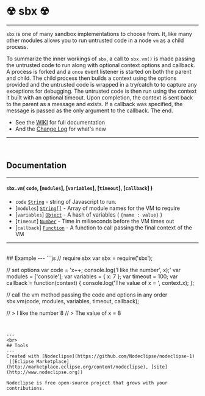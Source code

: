 # ☢ sbx ☢
---

`sbx` is one of many sandbox implementations to choose from. It, like many other modules allows you to run untrusted code in a node `vm` as a child process. 

To summarize the inner workings of `sbx`, a call to `sbx.vm()` is made passing the untrusted code to run along with optional context options and callback. A process is forked and a `once` event listener is started on both the parent and child. The child process then builds a context using the options provided and the untrusted code is wrapped in a try/catch to to capture any exceptions for debugging. The untrusted code is then run using the context it built with an optional timeout. Upon completion, the context is sent back to the parent as a message and exists. If a callback was specified, the message is passed as the only argument to the callback. The end.

* See the [WIKI](https://github.com/bhoriuchi/sbx/wiki) for full documentation
* And the [Change Log](https://github.com/bhoriuchi/sbx/wiki/Change-Log) for what's new

---
<br>

## Documentation
---
#### `sbx.vm`( `code`, [`modules`], [`variables`], [`timeout`], [`callback`] )

* `code` [`String`](https://developer.mozilla.org/en-US/docs/Web/JavaScript/Reference/Global_Objects/String) - string of Javascript to run.
* [`modules`] [`String[]`](https://developer.mozilla.org/en-US/docs/Web/JavaScript/Reference/Global_Objects/Array) - Array of module names for the VM to require
* [`variables`] [`Object`](https://developer.mozilla.org/en-US/docs/Web/JavaScript/Reference/Global_Objects/Object) - A hash of variables ( `{name : value}` )
* [`timeout`] [`Number`](https://developer.mozilla.org/en-US/docs/Web/JavaScript/Reference/Global_Objects/Number) - Time in miliseconds before the VM times out
* [`callback`] [`Function`](https://developer.mozilla.org/en-US/docs/Web/JavaScript/Reference/Global_Objects/Function) - A function to call passing the final context of the VM

---
<br>
## Example
---
```js
// require sbx
var sbx       = require('sbx');

// set options
var code      = 'x++; console.log(\'I like the number\', x);'
var modules   = ['console'];
var variables = { x: 7 };
var timeout   = 100;
var callback  = function(context) {
  console.log('The value of x = ', context.x);
};

// call the vm method passing the code and options in any order
sbx.vm(code, modules, variables, timeout, callback);

// > I like the number 8
// > The value of x = 8

```


---
<br>
## Tools
---
Created with [Nodeclipse](https://github.com/Nodeclipse/nodeclipse-1)
 ([Eclipse Marketplace](http://marketplace.eclipse.org/content/nodeclipse), [site](http://www.nodeclipse.org))   

Nodeclipse is free open-source project that grows with your contributions.

